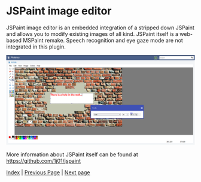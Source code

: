# JSPaint image editor

JSPaint image editor is an embedded integration of a stripped down JSPaint and allows you to modify existing images of all kind.
JSPaint itself is a web-based MSPaint remake.
Speech recognition and eye gaze mode are not integrated in this plugin.

![image-20220306155213310](JSPaint-01.png) <br />


More information about JSPaint itself can be found at <https://github.com/1j01/jspaint>

[Index](../README.md) | [Previous Page](../11-Gitanos/README.md) |  [Next page](../13-Customization/README.md)